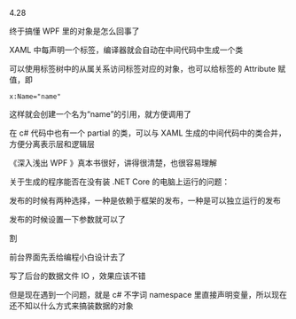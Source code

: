 4.28

终于搞懂 WPF 里的对象是怎么回事了

XAML 中每声明一个标签，编译器就会自动在中间代码中生成一个类

可以使用标签树中的从属关系访问标签对应的对象，也可以给标签的 Attribute 赋值，即

`x:Name="name"`

这样就会创建一个名为“name”的引用，就方便调用了

在 c# 代码中也有一个 partial 的类，可以与 XAML 生成的中间代码中的类合并，方便分离表示层和逻辑层

《深入浅出 WPF 》真本书很好，讲得很清楚，也很容易理解

关于生成的程序能否在没有装 .NET Core 的电脑上运行的问题：

发布的时候有两种选择，一种是依赖于框架的发布，一种是可以独立运行的发布

发布的时候设置一下参数就可以了

割

前台界面先丢给编程小白设计去了

写了后台的数据文件 IO ，效果应该不错

但是现在遇到一个问题，就是 c# 不字词 namespace 里直接声明变量，所以现在还不知以什么方式来搞装数据的对象